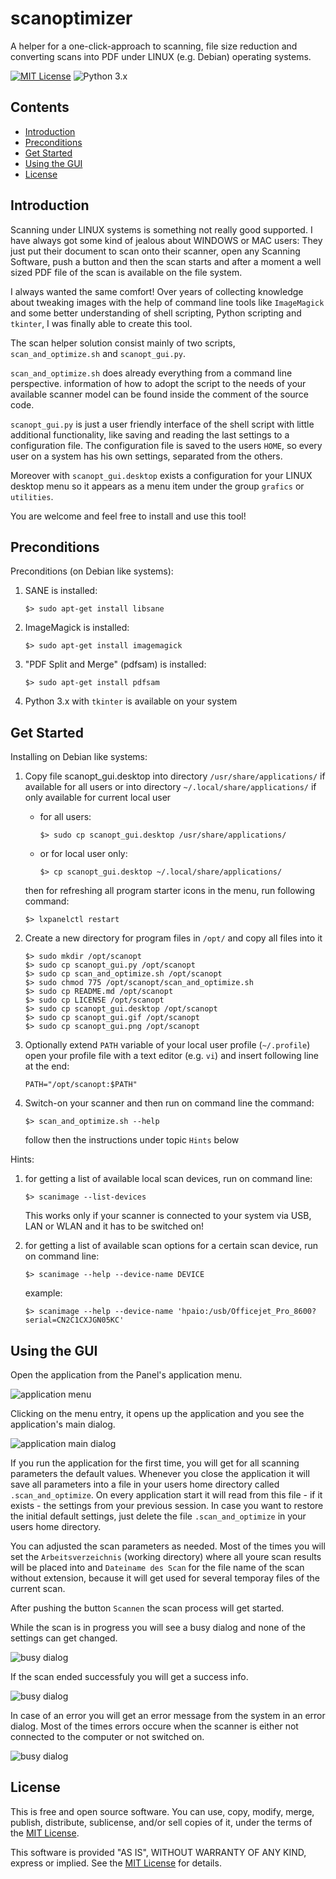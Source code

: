 scanoptimizer
=============

A helper for a one-click-approach to scanning, file size reduction and 
converting scans into PDF under LINUX (e.g. Debian) operating systems.

[![MIT License][LICENSE-BADGE]](LICENSE)
![Python 3.x][PYTHON-BADGE]

[LICENSE-BADGE]: https://img.shields.io/badge/license-MIT-blue.svg
[PYTHON-BADGE]: https://img.shields.io/badge/Python-3.x-blue.svg


Contents
--------

* [Introduction](#introduction)
* [Preconditions](#preconditions)
* [Get Started](#get-started)
* [Using the GUI](#using-the-gui)
* [License](#license)


Introduction
------------

Scanning under LINUX systems is something not really good supported. I have 
always got some kind of jealous about WINDOWS or MAC users: They just put their 
document to scan onto their scanner, open any Scanning Software, push a button
and then the scan starts and after a moment a well sized PDF file of the
scan is available on the file system.

I always wanted the same comfort!
Over years of collecting knowledge about tweaking images with the help of
command line tools like `ImageMagick` and some better understanding of shell
scripting, Python scripting and `tkinter`, I was finally able to create this
tool.

The scan helper solution consist mainly of two scripts, `scan_and_optimize.sh` 
and `scanopt_gui.py`.

`scan_and_optimize.sh` does already everything from a command line perspective.
information of how to adopt the script to the needs of your available scanner
model can be found inside the comment of the source code.

`scanopt_gui.py` is just a user friendly interface of the shell script with
little additional functionality, like saving and reading the last settings to
a configuration file. The configuration file is saved to the users `HOME`, so 
every user on a system has his own settings, separated from the others.

Moreover with `scanopt_gui.desktop` exists a configuration for your LINUX 
desktop menu so it appears as a menu item under the group `grafics` or 
`utilities`.

You are welcome and feel free to install and use this tool!


Preconditions
-------------

Preconditions (on Debian like systems):

1. SANE is installed:
   ```
   $> sudo apt-get install libsane
   ```

2. ImageMagick is installed:
   ```
   $> sudo apt-get install imagemagick
   ```

3. "PDF Split and Merge" (pdfsam) is installed:
   ```
   $> sudo apt-get install pdfsam
   ```

4. Python 3.x with `tkinter` is available on your system


Get Started
-----------

Installing on Debian like systems:

1. Copy file scanopt_gui.desktop into directory `/usr/share/applications/` if
   available for all users or into directory `~/.local/share/applications/` if
   only available for current local user

   * for all users:
     ```
     $> sudo cp scanopt_gui.desktop /usr/share/applications/
     ```
   * or for local user only:
     ```
     $> cp scanopt_gui.desktop ~/.local/share/applications/
     ```

   then for refreshing all program starter icons in the menu, run following
   command:
   ```
   $> lxpanelctl restart
   ```

2. Create a new directory for program files in `/opt/` and copy all files into it
   ```
   $> sudo mkdir /opt/scanopt
   $> sudo cp scanopt_gui.py /opt/scanopt
   $> sudo cp scan_and_optimize.sh /opt/scanopt
   $> sudo chmod 775 /opt/scanopt/scan_and_optimize.sh
   $> sudo cp README.md /opt/scanopt
   $> sudo cp LICENSE /opt/scanopt
   $> sudo cp scanopt_gui.desktop /opt/scanopt
   $> sudo cp scanopt_gui.gif /opt/scanopt
   $> sudo cp scanopt_gui.png /opt/scanopt
   ```

3. Optionally extend `PATH` variable of your local user profile (`~/.profile`)
   open your profile file with a text editor (e.g. `vi`) and insert following
   line at the end:
   ```
   PATH="/opt/scanopt:$PATH"
   ```

4. Switch-on your scanner and then run on command line the command:
   ```
   $> scan_and_optimize.sh --help
   ```
   follow then the instructions under topic `Hints` below


Hints:

1. for getting a list of available local scan devices, run on command line:
   ```
   $> scanimage --list-devices
   ```
   This works only if your scanner is connected to your system via USB, LAN or
   WLAN and it has to be switched on!

2. for getting a list of available scan options for a certain scan device,
   run on command line:
   ```
   $> scanimage --help --device-name DEVICE
   ```

   example:
   ```
   $> scanimage --help --device-name 'hpaio:/usb/Officejet_Pro_8600?serial=CN2C1CXJGN05KC'
   ```


Using the GUI
-------------

Open the application from the Panel's application menu.

![application menu](docs/menu_placing.png)

Clicking on the menu entry, it opens up the application and you see the 
application's main dialog.

![application main dialog](docs/application_window.png)

If you run the application for the first time, you will get for all scanning
parameters the default values. Whenever you close the application it will save
all parameters into a file in your users home directory called `.scan_and_optimize`.
On every application start it will read from this file - if it exists - the 
settings from your previous session. In case you want to restore the initial 
default settings, just delete the file `.scan_and_optimize` in your users home
directory.

You can adjusted the scan parameters as needed. Most of the times you will set
the `Arbeitsverzeichnis` (working directory) where all youre scan results will
be placed into and `Dateiname des Scan` for the file name of the scan without 
extension, because it will get used for several temporay files of the current 
scan.

After pushing the button `Scannen` the scan process will get started.

While the scan is in progress you will see a busy dialog and none of the settings can 
get changed.

![busy dialog](docs/scan_in_progress.png)

If the scan ended successfuly you will get a success info.

![busy dialog](docs/scan_successful.png)

In case of an error you will get an error message from the system in an error 
dialog. Most of the times errors occure when the scanner is either not connected
to the computer or not switched on.

![busy dialog](docs/scan_error.png)


License
-------

This is free and open source software. You can use, copy, modify,
merge, publish, distribute, sublicense, and/or sell copies of it,
under the terms of the [MIT License](LICENSE).

This software is provided "AS IS", WITHOUT WARRANTY OF ANY KIND,
express or implied. See the [MIT License](LICENSE) for details.
